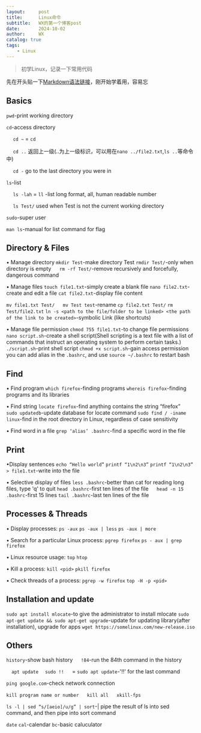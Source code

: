 ```yaml
---
layout:     post
title:      Linux命令
subtitle:   WX的第一个博客post
date:       2024-10-02
author:     WX
catalog: true
tags:
    - Linux
---
```



> 初学Linux，记录一下常用代码

先在开头贴一下[Markdown语法链接](https://sspai.com/post/25137)，刚开始学着用，容易忘
## Basics
`pwd`-print working directory


`cd`-access directory

&emsp; `cd ~` = `cd`

&emsp; `cd ..`   返回上一级(..为上一级标识，可以用在`nano ../file2.txt`,`ls ..`等命令中)

&emsp; `cd -`   go to the last directory you were in


`ls`-list

&emsp; `ls -lah` = `ll` -list long format, all, human readable number

&emsp; `ls Test/`  used when Test is not the current working directory


`sudo`-super user


`man ls`-manual for list command for flag

## Directory & Files
• Manage directory
`mkdir Test`-make directory Test
`rmdir Test/`-only when directory is empty
&emsp; `rm -rf Test/`-remove recursively and forcefully, dangerous command

• Manage files
`touch file1.txt`-simply create a blank file
`nano file2.txt`-create and edit a file
`cat file2.txt`-display file content

`mv file1.txt Test/`
&emsp; `mv Test test`-rename
`cp file2.txt Test/`
`rm Test/file2.txt`
`ln -s <path to the file/folder to be linked> <the path of the link to be created>`-symbolic Link (like shortcuts)

• Manage file permission
`chmod 755 file1.txt`-to change file permissions
`nano script.sh`-create a shell script(Shell scripting is a text file with a list of commands that instruct an operating system to perform certain tasks.)
`./script.sh`-print shell script
`chmod +x script.sh`-gain access permission
you can add alias in the `.bashrc`, and use `source ~/.bashrc` to restart bash

## Find
• Find program
`which firefox`-finding programs
`whereis firefox`-finding programs and its libraries

• Find string
`locate firefox`-find anything contains the string “firefox”
&emsp; `sudo updatedb`-update database for locate command
`sudo find / -iname linux`-find in the root directory in Linux, regardless of case sensitivity

• Find word in a file
`grep ‘alias’ .bashrc`-find a specific word in the file

## Print
•Display sentences
`echo “Hello world”`
`printf “1\n2\n3”`
`printf “1\n2\n3” > file1.txt`-write into the file

• Selective display of files
`less .bashrc`-better than cat for reading long files, type 'q' to quit
`head .bashrc`-first ten lines of the file
&emsp; `head -n 15 .bashrc`-first 15 lines
`tail .bashrc`-last ten lines of the file

## Processes & Threads
• Display processes:
`ps -aux`
`ps -aux | less`
`ps -aux | more`

• Search for a particular Linux process:
`pgrep firefox`
`ps - aux | grep firefox`

• Linux resource usage:
`top`
`htop`

• Kill a process:
`kill <pid>`
`pkill firefox`

• Check threads of a process:
`pgrep -w firefox`
`top -H -p <pid>`
## Installation and update 
`sudo apt install mlocate`-to give the administrator to install mlocate
`sudo apt-get update && sudo apt-get upgrade`-update for updating library(after installation), upgrade for apps
`wget https://somelinux.com/new-release.iso`
## Others
`history`-show bash history
&emsp; `!84`-run the 84th command in the history

&emsp;`apt update`
&emsp;`sudo !!`
&emsp; = `sudo apt update`-'!!' for the last command

`ping google.com`-check network connection

`kill program name or number`
&emsp; `kill all`
&emsp; `xkill-fps`

`ls -l | sed “s/[aeio]/u/g” | sort`-| pipe the result of ls into sed command, and then pipe into sort command

`date`
`cal`-calendar
`bc`-basic caluculator

